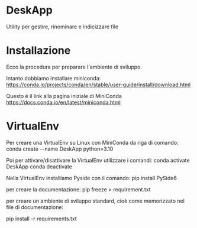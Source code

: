 # DeskApp
Utility per gestire, rinominare e indicizzare file

# Installazione

Ecco la procedura per preparare l'ambiente di sviluppo.

Intanto dobbiamo installare miniconda:
https://conda.io/projects/conda/en/stable/user-guide/install/download.html

Questo è il link alla pagina iniziale di MiniConda
https://docs.conda.io/en/latest/miniconda.html


# VirtualEnv
Per creare una VirtualEnv su Linux con MiniConda da riga di comando:
conda create --name DeskApp python=3.10

Poi per attivare/disattivare la VirtualEnv utilizzare i comandi:
conda activate DeskApp
conda deactivate

Nella VirtualEnv installiamo Pyside con il comando:
pip install PySide6

per creare la documentazione:
pip freeze > requirement.txt

per creare un ambiente di sviluppo standard, cioè come memorizzato nel file di documentazione:

pip install -r requirements.txt
